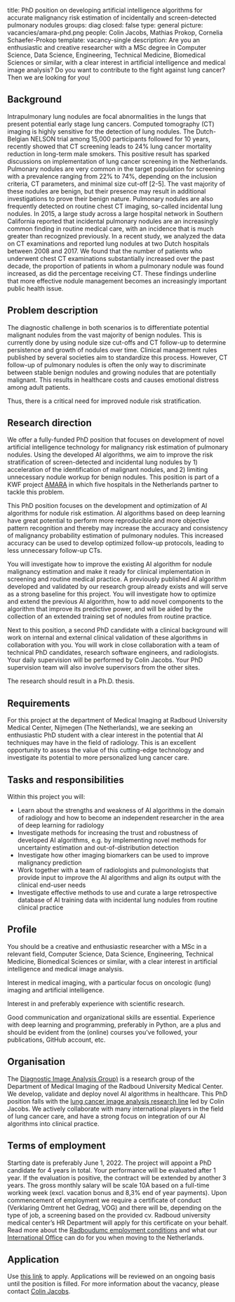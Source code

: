title: PhD position on developing artificial intelligence algorithms for accurate malignancy risk estimation of incidentally and screen-detected pulmonary nodules
groups: diag
closed: false
type: general 
picture: vacancies/amara-phd.png
people: Colin Jacobs, Mathias Prokop, Cornelia Schaefer-Prokop
template: vacancy-single
description: Are you an enthusiastic and creative researcher with a MSc degree in Computer Science, Data Science, Engineering, Technical Medicine, Biomedical Sciences or similar, with a clear interest in artificial intelligence and medical image analysis? Do you want to contribute to the fight against lung cancer? Then we are looking for you!

## Background
Intrapulmonary lung nodules are focal abnormalities in the lungs that present potential early stage lung cancers. Computed tomography (CT) imaging is highly sensitive for the detection of lung nodules. The Dutch-Belgian NELSON trial among 15,000 participants followed for 10 years, recently showed that CT screening leads to 24% lung cancer mortality reduction in long-term male smokers. This positive result has sparked discussions on implementation of lung cancer screening in the Netherlands.
Pulmonary nodules are very common in the target population for screening with a prevalence ranging from 22% to 74%, depending on the inclusion criteria, CT parameters, and minimal size cut-off [2-5]. The vast majority of these nodules are benign, but their presence may result in additional investigations to prove their benign nature. 
Pulmonary nodules are also frequently detected on routine chest CT imaging, so-called incidental lung nodules. In 2015, a large study across a large hospital network in Southern California reported that incidental pulmonary nodules are an increasingly common finding in routine medical care, with an incidence that is much greater than recognized previously. In a recent study, we analyzed the data on CT examinations and reported lung nodules at two Dutch hospitals between 2008 and 2017. We found that the number of patients who underwent chest CT examinations substantially increased over the past decade, the proportion of patients in whom a pulmonary nodule was found increased, as did the percentage receiving CT. These findings underline that more effective nodule management becomes an increasingly important public health issue.

## Problem description
The diagnostic challenge in both scenarios is to differentiate potential malignant nodules from the vast majority of benign nodules. This is currently done by using nodule size cut-offs and CT follow-up to determine persistence and growth of nodules over time. Clinical management rules published by several societies aim to standardize this process. However, CT follow-up of pulmonary nodules is often the only way to discriminate between stable benign nodules and growing nodules that are potentially malignant. This results in healthcare costs and causes emotional distress among adult patients.

Thus, there is a critical need for improved nodule risk stratification. 

## Research direction
We offer a fully-funded PhD position that focuses on development of novel artificial intelligence technology for malignancy risk estimation of pulmonary nodules. Using the developed AI algorithms, we aim to improve the risk stratification of screen-detected and incidental lung nodules by 1) acceleration of the identification of malignant nodules, and 2) limiting unnecessary nodule workup for benign nodules. This position is part of a KWF project [AMARA](https://www.diagnijmegen.nl/projects/amara/) in which five hospitals in the Netherlands partner to tackle this problem.

This PhD position focuses on the development and optimization of AI algorithms for nodule risk estimation. AI algorithms based on deep learning have great potential to perform more reproducible and more objective pattern recognition and thereby may increase the accuracy and consistency of malignancy probability estimation of pulmonary nodules. This increased accuracy can be used to develop optimized follow-up protocols, leading to less unnecessary follow-up CTs.

You will investigate how to improve the existing AI algorithm for nodule malignancy estimation and make it ready for clinical implementation in screening and routine medical practice. A previously published AI algorithm developed and validated by our research group already exists and will serve as a strong baseline for this project. You will investigate how to optimize and extend the previous AI algorithm, how to add novel components to the algorithm that improve its predictive power, and will be aided by the collection of an extended training set of nodules from routine practice.

Next to this position, a second PhD candidate with a clinical background will work on internal and external clinical validation of these algorithms in collaboration with you. You will work in close collaboration with a team of technical PhD candidates, research software engineers, and radiologists. Your daily supervision will be performed by Colin Jacobs. Your PhD supervision team will also involve supervisors from the other sites.

The research should result in a Ph.D. thesis.

## Requirements
For this project at the department of Medical Imaging at Radboud University Medical Center, Nijmegen (The Netherlands), we are seeking an enthusiastic PhD student with a clear interest in the potential that AI techniques may have in the field of radiology. This is an excellent opportunity to assess the value of this cutting-edge technology and investigate its potential to more personalized lung cancer care.

## Tasks and responsibilities
Within this project you will:

* Learn about the strengths and weakness of AI algorithms in the domain of radiology and how to become an independent researcher in the area of deep learning for radiology
* Investigate methods for increasing the trust and robustness of developed AI algorithms, e.g. by implementing novel methods for uncertainty estimation and out-of-distribution detection
* Investigate how other imaging biomarkers can be used to improve malignancy prediction
* Work together with a team of radiologists and pulmonologists that provide input to improve the AI algorithms and align its output with the clinical end-user needs
* Investigate effective methods to use and curate a large retrospective database of AI training data with incidental lung nodules from routine clinical practice

## Profile
You should be a creative and enthusiastic researcher with a MSc in a relevant field, Computer Science, Data Science, Engineering, Technical Medicine, Biomedical Sciences or similar, with a clear interest in artificial intelligence and medical image analysis.

Interest in medical imaging, with a particular focus on oncologic (lung) imaging and artificial intelligence.

Interest in and preferably experience with scientific research. 

Good communication and organizational skills are essential. Experience with deep learning and programming, preferably in Python, are a plus and should be evident from the (online) courses you've followed, your publications, GitHub account, etc.

## Organisation
The [Diagnostic Image Analysis Group)](http://www.diagnijmegen.nl ) is a research group of the Department of Medical Imaging of the Radboud University Medical Center.  We develop, validate and deploy novel AI algorithms in healthcare. This PhD position falls with the [lung cancer image analysis research line](https://www.diagnijmegen.nl/research/lung-cancer-image-analysis/) led by Colin Jacobs. We actively collaborate with many international players in the field of lung cancer care, and have a strong focus on integration of our AI algorithms into clinical practice.

## Terms of employment
Starting date is preferably June 1, 2022.
The project will appoint a PhD candidate for 4 years in total. Your performance will be evaluated after 1 year. If the evaluation is positive, the contract will be extended by another 3 years.
The gross monthly salary will be scale 10A based on a full-time working week (excl. vacation bonus and 8,3% end of year payments). 
Upon commencement of employment we require a certificate of conduct (Verklaring Omtrent het Gedrag, VOG) and there will be, depending on the type of job, a screening based on the provided cv. Radboud university medical center’s HR Department will apply for this certificate on your behalf.
Read more about the [Radboudumc employment conditions](http://www.radboudumc.nl/en/working-at/terms-and-conditions) and what our [International Office](https://www.radboudumc.nl/en/working-at/international-office) can do for you when moving to the Netherlands.

## Application
Use [this link](https://www.radboudumc.nl/en/vacancies/114381-phd-candidate-developing-artificial-intelligence-algorithms-for-accurate-malignancy-risk-esti) to apply.
Applications will be reviewed on an ongoing basis until the position is filled.
For more information about the vacancy, please contact [Colin Jacobs](https://www.diagnijmegen.nl/people/colin-jacobs/). 
